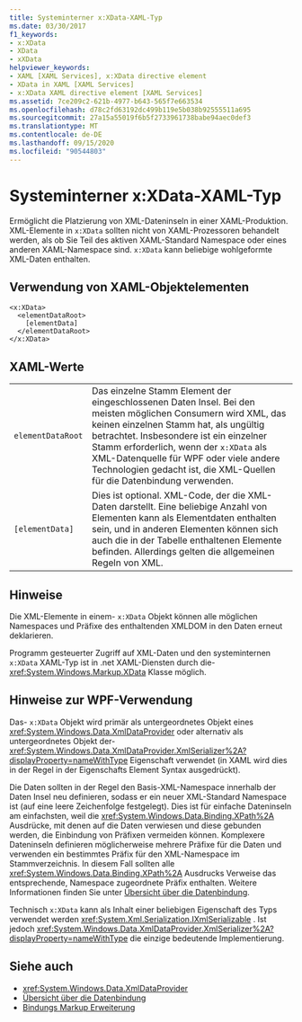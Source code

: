 ```yaml
---
title: Systeminterner x:XData-XAML-Typ
ms.date: 03/30/2017
f1_keywords:
- x:XData
- XData
- xXData
helpviewer_keywords:
- XAML [XAML Services], x:XData directive element
- XData in XAML [XAML Services]
- x:XData XAML directive element [XAML Services]
ms.assetid: 7ce209c2-621b-4977-b643-565f7e663534
ms.openlocfilehash: d78c2fd63192dc499b119e5b038b92555511a695
ms.sourcegitcommit: 27a15a55019f6b5f2733961738babe94aec0def3
ms.translationtype: MT
ms.contentlocale: de-DE
ms.lasthandoff: 09/15/2020
ms.locfileid: "90544803"
---
```

# <a name="xxdata-intrinsic-xaml-type"></a>Systeminterner x:XData-XAML-Typ
Ermöglicht die Platzierung von XML-Dateninseln in einer XAML-Produktion. XML-Elemente in `x:XData` sollten nicht von XAML-Prozessoren behandelt werden, als ob Sie Teil des aktiven XAML-Standard Namespace oder eines anderen XAML-Namespace sind. `x:XData` kann beliebige wohlgeformte XML-Daten enthalten.

## <a name="xaml-object-element-usage"></a>Verwendung von XAML-Objektelementen

```xaml
<x:XData>
  <elementDataRoot>
    [elementData]
  </elementDataRoot>
</x:XData>
```

## <a name="xaml-values"></a>XAML-Werte

|||
|-|-|
|`elementDataRoot`|Das einzelne Stamm Element der eingeschlossenen Daten Insel. Bei den meisten möglichen Consumern wird XML, das keinen einzelnen Stamm hat, als ungültig betrachtet. Insbesondere ist ein einzelner Stamm erforderlich, wenn der `x:XData` als XML-Datenquelle für WPF oder viele andere Technologien gedacht ist, die XML-Quellen für die Datenbindung verwenden.|
|`[elementData]`|Dies ist optional. XML-Code, der die XML-Daten darstellt. Eine beliebige Anzahl von Elementen kann als Elementdaten enthalten sein, und in anderen Elementen können sich auch die in der Tabelle enthaltenen Elemente befinden. Allerdings gelten die allgemeinen Regeln von XML.|

## <a name="remarks"></a>Hinweise

Die XML-Elemente in einem- `x:XData` Objekt können alle möglichen Namespaces und Präfixe des enthaltenden XMLDOM in den Daten erneut deklarieren.

Programm gesteuerter Zugriff auf XML-Daten und den systeminternen `x:XData` XAML-Typ ist in .net XAML-Diensten durch die- <xref:System.Windows.Markup.XData> Klasse möglich.

## <a name="wpf-usage-notes"></a>Hinweise zur WPF-Verwendung

Das- `x:XData` Objekt wird primär als untergeordnetes Objekt eines <xref:System.Windows.Data.XmlDataProvider> oder alternativ als untergeordnetes Objekt der- <xref:System.Windows.Data.XmlDataProvider.XmlSerializer%2A?displayProperty=nameWithType> Eigenschaft verwendet (in XAML wird dies in der Regel in der Eigenschafts Element Syntax ausgedrückt).

Die Daten sollten in der Regel den Basis-XML-Namespace innerhalb der Daten Insel neu definieren, sodass er ein neuer XML-Standard Namespace ist (auf eine leere Zeichenfolge festgelegt). Dies ist für einfache Dateninseln am einfachsten, weil die <xref:System.Windows.Data.Binding.XPath%2A> Ausdrücke, mit denen auf die Daten verwiesen und diese gebunden werden, die Einbindung von Präfixen vermeiden können. Komplexere Dateninseln definieren möglicherweise mehrere Präfixe für die Daten und verwenden ein bestimmtes Präfix für den XML-Namespace im Stammverzeichnis. In diesem Fall sollten alle <xref:System.Windows.Data.Binding.XPath%2A> Ausdrucks Verweise das entsprechende, Namespace zugeordnete Präfix enthalten. Weitere Informationen finden Sie unter [Übersicht über die Datenbindung](../data/data-binding-overview.md).

Technisch `x:XData` kann als Inhalt einer beliebigen Eigenschaft des Typs verwendet werden <xref:System.Xml.Serialization.IXmlSerializable> . Ist jedoch <xref:System.Windows.Data.XmlDataProvider.XmlSerializer%2A?displayProperty=nameWithType> die einzige bedeutende Implementierung.

## <a name="see-also"></a>Siehe auch

- <xref:System.Windows.Data.XmlDataProvider>
- [Übersicht über die Datenbindung](../data/data-binding-overview.md)
- [Bindungs Markup Erweiterung](/dotnet/desktop/wpf/advanced/binding-markup-extension)
